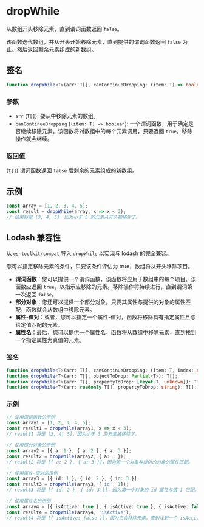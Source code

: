 # dropWhile

从数组开头移除元素，直到谓词函数返回 `false`。

该函数迭代数组，并从开头开始移除元素，直到提供的谓词函数返回 `false` 为止。然后返回剩余元素组成的新数组。

## 签名

```typescript
function dropWhile<T>(arr: T[], canContinueDropping: (item: T) => boolean): T[];
```

### 参数

- `arr` (`T[]`): 要从中移除元素的数组。
- `canContinueDropping` (`(item: T) => boolean`): 一个谓词函数，用于确定是否继续移除元素。该函数将对数组中的每个元素调用，只要返回 `true`，移除操作就会继续。

### 返回值

(`T[]`) 谓词函数返回 `false` 后剩余的元素组成的新数组。

## 示例

```typescript
const array = [1, 2, 3, 4, 5];
const result = dropWhile(array, x => x < 3);
// 结果将是 [3, 4, 5]，因为小于 3 的元素从开头被移除了。
```

## Lodash 兼容性

从 `es-toolkit/compat` 导入 `dropWhile` 以实现与 lodash 的完全兼容。

您可以指定移除元素的条件，只要该条件评估为 true，数组将从开头移除项目。

- **谓词函数**：您可以提供一个谓词函数，该函数将应用于数组中的每个项目。该函数应返回 `true`，以指示应移除的元素。移除操作将持续进行，直到谓词第一次返回 `false`。
- **部分对象**：您还可以提供一个部分对象，只要其属性与提供的对象的属性匹配，函数就会从数组中移除元素。
- **属性-值对**：或者，您可以指定一个属性-值对，函数将移除具有指定属性且与给定值匹配的元素。
- **属性名**：最后，您可以提供一个属性名，函数将从数组中移除元素，直到找到一个指定属性为真值的元素。

### 签名

```typescript
function dropWhile<T>(arr: T[], canContinueDropping: (item: T, index: number, arr: T[]) => unknown): T[];
function dropWhile<T>(arr: T[], objectToDrop: Partial<T>): T[];
function dropWhile<T>(arr: T[], propertyToDrop: [keyof T, unknown]): T[];
function dropWhile<T>(arr: readonly T[], propertyToDrop: string): T[];
```

### 示例

```typescript
// 使用谓词函数的示例
const array1 = [1, 2, 3, 4, 5];
const result1 = dropWhile(array1, x => x < 3);
// result1 将是 [3, 4, 5]，因为小于 3 的元素被移除了。

// 使用部分对象的示例
const array2 = [{ a: 1 }, { a: 2 }, { a: 3 }];
const result2 = dropWhile(array2, { a: 1 });
// result2 将是 [{ a: 2 }, { a: 3 }]，因为第一个对象与提供的对象的属性匹配。

// 使用属性-值对的示例
const array3 = [{ id: 1 }, { id: 2 }, { id: 3 }];
const result3 = dropWhile(array3, ['id', 1]);
// result3 将是 [{ id: 2 }, { id: 3 }]，因为第一个对象的 id 属性与值 1 匹配。

// 使用属性名的示例
const array4 = [{ isActive: true }, { isActive: true }, { isActive: false }];
const result4 = dropWhile(array4, 'isActive');
// result4 将是 [{ isActive: false }]，因为它会移除元素，直到找到一个 isActive 属性为假值的元素。
```

